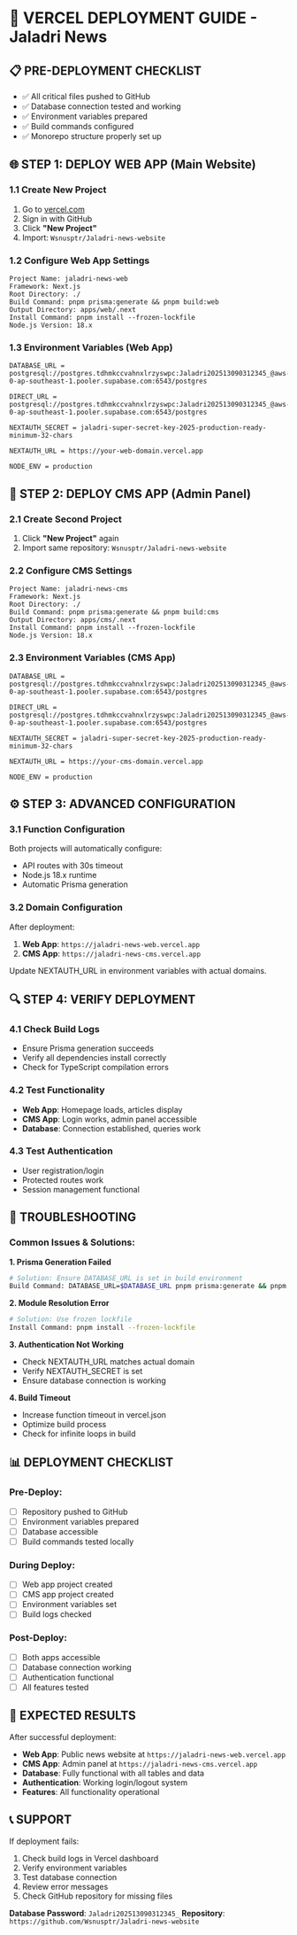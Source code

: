 # 🚀 VERCEL DEPLOYMENT GUIDE - Jaladri News

## 📋 **PRE-DEPLOYMENT CHECKLIST**
- ✅ All critical files pushed to GitHub
- ✅ Database connection tested and working
- ✅ Environment variables prepared
- ✅ Build commands configured
- ✅ Monorepo structure properly set up

## 🌐 **STEP 1: DEPLOY WEB APP (Main Website)**

### **1.1 Create New Project**
1. Go to [vercel.com](https://vercel.com)
2. Sign in with GitHub
3. Click **"New Project"**
4. Import: `Wsnusptr/Jaladri-news-website`

### **1.2 Configure Web App Settings**
```
Project Name: jaladri-news-web
Framework: Next.js
Root Directory: ./
Build Command: pnpm prisma:generate && pnpm build:web
Output Directory: apps/web/.next
Install Command: pnpm install --frozen-lockfile
Node.js Version: 18.x
```

### **1.3 Environment Variables (Web App)**
```
DATABASE_URL = postgresql://postgres.tdhmkccvahnxlrzyswpc:Jaladri202513090312345_@aws-0-ap-southeast-1.pooler.supabase.com:6543/postgres

DIRECT_URL = postgresql://postgres.tdhmkccvahnxlrzyswpc:Jaladri202513090312345_@aws-0-ap-southeast-1.pooler.supabase.com:6543/postgres

NEXTAUTH_SECRET = jaladri-super-secret-key-2025-production-ready-minimum-32-chars

NEXTAUTH_URL = https://your-web-domain.vercel.app

NODE_ENV = production
```

## 🔧 **STEP 2: DEPLOY CMS APP (Admin Panel)**

### **2.1 Create Second Project**
1. Click **"New Project"** again
2. Import same repository: `Wsnusptr/Jaladri-news-website`

### **2.2 Configure CMS Settings**
```
Project Name: jaladri-news-cms
Framework: Next.js
Root Directory: ./
Build Command: pnpm prisma:generate && pnpm build:cms
Output Directory: apps/cms/.next
Install Command: pnpm install --frozen-lockfile
Node.js Version: 18.x
```

### **2.3 Environment Variables (CMS App)**
```
DATABASE_URL = postgresql://postgres.tdhmkccvahnxlrzyswpc:Jaladri202513090312345_@aws-0-ap-southeast-1.pooler.supabase.com:6543/postgres

DIRECT_URL = postgresql://postgres.tdhmkccvahnxlrzyswpc:Jaladri202513090312345_@aws-0-ap-southeast-1.pooler.supabase.com:6543/postgres

NEXTAUTH_SECRET = jaladri-super-secret-key-2025-production-ready-minimum-32-chars

NEXTAUTH_URL = https://your-cms-domain.vercel.app

NODE_ENV = production
```

## ⚙️ **STEP 3: ADVANCED CONFIGURATION**

### **3.1 Function Configuration**
Both projects will automatically configure:
- API routes with 30s timeout
- Node.js 18.x runtime
- Automatic Prisma generation

### **3.2 Domain Configuration**
After deployment:
1. **Web App**: `https://jaladri-news-web.vercel.app`
2. **CMS App**: `https://jaladri-news-cms.vercel.app`

Update NEXTAUTH_URL in environment variables with actual domains.

## 🔍 **STEP 4: VERIFY DEPLOYMENT**

### **4.1 Check Build Logs**
- Ensure Prisma generation succeeds
- Verify all dependencies install correctly
- Check for TypeScript compilation errors

### **4.2 Test Functionality**
- **Web App**: Homepage loads, articles display
- **CMS App**: Login works, admin panel accessible
- **Database**: Connection established, queries work

### **4.3 Test Authentication**
- User registration/login
- Protected routes work
- Session management functional

## 🚨 **TROUBLESHOOTING**

### **Common Issues & Solutions:**

**1. Prisma Generation Failed**
```bash
# Solution: Ensure DATABASE_URL is set in build environment
Build Command: DATABASE_URL=$DATABASE_URL pnpm prisma:generate && pnpm build:web
```

**2. Module Resolution Error**
```bash
# Solution: Use frozen lockfile
Install Command: pnpm install --frozen-lockfile
```

**3. Authentication Not Working**
- Check NEXTAUTH_URL matches actual domain
- Verify NEXTAUTH_SECRET is set
- Ensure database connection is working

**4. Build Timeout**
- Increase function timeout in vercel.json
- Optimize build process
- Check for infinite loops in build

## 📊 **DEPLOYMENT CHECKLIST**

### **Pre-Deploy:**
- [ ] Repository pushed to GitHub
- [ ] Environment variables prepared
- [ ] Database accessible
- [ ] Build commands tested locally

### **During Deploy:**
- [ ] Web app project created
- [ ] CMS app project created
- [ ] Environment variables set
- [ ] Build logs checked

### **Post-Deploy:**
- [ ] Both apps accessible
- [ ] Database connection working
- [ ] Authentication functional
- [ ] All features tested

## 🎯 **EXPECTED RESULTS**

After successful deployment:
- **Web App**: Public news website at `https://jaladri-news-web.vercel.app`
- **CMS App**: Admin panel at `https://jaladri-news-cms.vercel.app`
- **Database**: Fully functional with all tables and data
- **Authentication**: Working login/logout system
- **Features**: All functionality operational

## 📞 **SUPPORT**

If deployment fails:
1. Check build logs in Vercel dashboard
2. Verify environment variables
3. Test database connection
4. Review error messages
5. Check GitHub repository for missing files

**Database Password**: `Jaladri202513090312345_`
**Repository**: `https://github.com/Wsnusptr/Jaladri-news-website`
